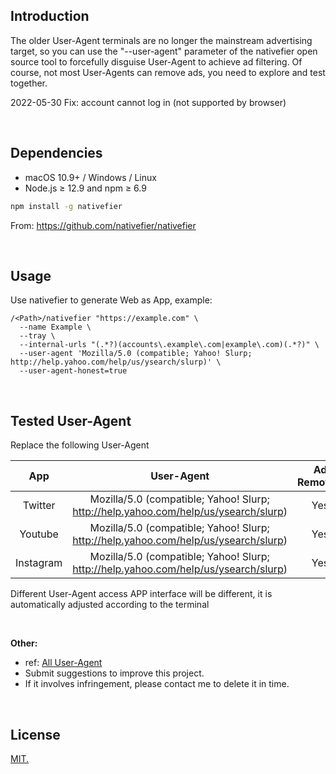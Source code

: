 ## Introduction

The older User-Agent terminals are no longer the mainstream advertising target, so you can use the "--user-agent" parameter of the nativefier open source tool to forcefully disguise User-Agent to achieve ad filtering. Of course, not most User-Agents can remove ads, you need to explore and test together.


2022-05-30 Fix: account cannot log in (not supported by browser)

<br>


## Dependencies

- macOS 10.9+ / Windows / Linux
- Node.js ≥ 12.9 and npm ≥ 6.9

```bash
npm install -g nativefier
```

From: https://github.com/nativefier/nativefier

<br>

## Usage

Use nativefier to generate Web as App, example:

```
/<Path>/nativefier "https://example.com" \
  --name Example \
  --tray \
  --internal-urls "(.*?)(accounts\.example\.com|example\.com)(.*?)" \
  --user-agent 'Mozilla/5.0 (compatible; Yahoo! Slurp; http://help.yahoo.com/help/us/ysearch/slurp)' \
  --user-agent-honest=true
```

<br>

## Tested User-Agent

Replace the following User-Agent

|      App      |                          User-Agent                          | Ad Removed | Hide Play |
| :-----------: | :----------------------------------------------------------: | :--------: | :--------: |
|    Twitter    | Mozilla/5.0 (compatible; Yahoo! Slurp; http://help.yahoo.com/help/us/ysearch/slurp) |    Yes     | Support |
|    Youtube    | Mozilla/5.0 (compatible; Yahoo! Slurp; http://help.yahoo.com/help/us/ysearch/slurp) |    Yes     | Support |
| Instagram | Mozilla/5.0 (compatible; Yahoo! Slurp; http://help.yahoo.com/help/us/ysearch/slurp) |    Yes    | Support |

Different User-Agent access APP interface will be different, it is automatically adjusted according to the terminal

<br>

**Other:**
- ref: [All User-Agent](https://user-agents.net/)
- Submit suggestions to improve this project.
- If it involves infringement, please contact me to delete it in time.

<br>

## License

[MIT.](https://github.com/garywu520/webapps-ads-removal/blob/main/LICENSE)
